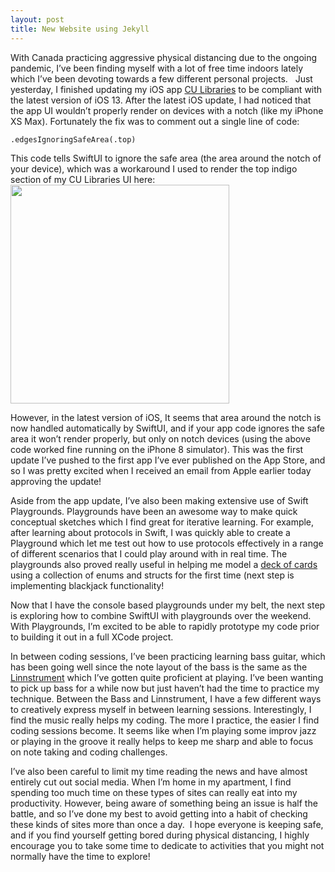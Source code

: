 ```yaml
---
layout: post
title: New Website using Jekyll
---
```


With Canada practicing aggressive physical distancing due to the ongoing pandemic, I’ve been finding myself with a lot of free time indoors lately which I’ve been devoting towards a few different personal projects.   Just yesterday, I finished updating my iOS app [CU Libraries](https://markjames.dev/cu-libraries) to be compliant with the latest version of iOS 13. After the latest iOS update, I had noticed that the app UI wouldn’t properly render on devices with a notch (like my iPhone XS Max). Fortunately the fix was to comment out a single line of code: 

<code>.edgesIgnoringSafeArea(.top)</code>

This code tells SwiftUI to ignore the safe area (the area around the notch of your device), which was a workaround I used to render the top indigo section of my CU Libraries UI here:  <img src="https://user-images.githubusercontent.com/20845425/75114187-002c4700-5622-11ea-99a2-3c853b534e40.png" width="350"/>

However, in the latest version of iOS, It seems that area around the notch is now handled automatically by SwiftUI, and if your app code ignores the safe area it won’t render properly, but only on notch devices (using the above code worked fine running on the iPhone 8 simulator). This was the first update I’ve pushed to the first app I’ve ever published on the App Store, and so I was pretty excited when I received an email from Apple earlier today approving the update! 

Aside from the app update, I’ve also been making extensive use of Swift Playgrounds. Playgrounds have been an awesome way to make quick conceptual sketches which I find great for iterative learning. For example, after learning about protocols in Swift, I was quickly able to create a Playground which let me test out how to use protocols effectively in a range of different scenarios that I could play around with in real time. The playgrounds also proved really useful in helping me model a [deck of cards](https://gist.github.com/markjamesm/08bf727b1113d4989e59f7073697dc17) using a collection of enums and structs for the first time (next step is implementing blackjack functionality! 

Now that I have the console based playgrounds under my belt, the next step is exploring how to combine SwiftUI with playgrounds over the weekend. With Playgrounds, I’m excited to be able to rapidly prototype my code prior to building it out in a full XCode project.

In between coding sessions, I’ve been practicing learning bass guitar, which has been going well since the note layout of the bass is the same as the [Linnstrument](http://linnstrument.com) which I’ve gotten quite proficient at playing. I’ve been wanting to pick up bass for a while now but just haven’t had the time to practice my technique. Between the Bass and Linnstrument, I have a few different ways to creatively express myself in between learning sessions. Interestingly, I find the music really helps my coding. The more I practice, the easier I find coding sessions become. It seems like when I’m playing some improv jazz or playing in the groove it really helps to keep me sharp and able to focus on note taking and coding challenges.

I’ve also been careful to limit my time reading the news and have almost entirely cut out social media. When I’m home in my apartment, I find spending too much time on these types of sites can really eat into my productivity. However, being aware of something being an issue is half the battle, and so I’ve done my best to avoid getting into a habit of checking these kinds of sites more than once a day.  I hope everyone is keeping safe, and if you find yourself getting bored during physical distancing, I highly encourage you to take some time to dedicate to activities that you might not normally have the time to explore!
